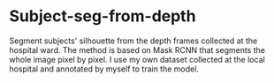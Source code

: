 # Subject-seg-from-depth
Segment subjects' silhouette from the depth frames collected at the hospital ward.
The method is based on Mask RCNN that segments the whole image pixel by pixel. I use my own dataset collected at the local hospital and annotated by myself to train the model.
